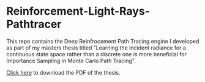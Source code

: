 # Reinforcement-Light-Rays-Pathtracer

This repo contains the Deep Reinfrocement Path Tracing engine I developed as part of my masters thesis titled "Learning the incident radiance for a continuous state space rather than a discrete one is more beneficial for Importance Sampling in Monte Carlo Path Tracing".

[Click here](https://drive.google.com/file/d/1QTs2ZY3LGs3uzelOR7t_z3PYsecYmukU/view?usp=sharing) to download the PDF of the thesis.
